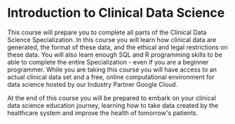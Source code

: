 Introduction to Clinical Data Science
================
This course will prepare you to complete all parts of the Clinical Data Science Specialization. In this course you will learn how clinical data are generated, the format of these data, and the ethical and legal restrictions on these data. You will also learn enough SQL and R programming skills to be able to complete the entire Specialization - even if you are a beginner programmer. While you are taking this course you will have access to an actual clinical data set and a free, online computational environment for data science hosted by our Industry Partner Google Cloud. 

At the end of this course you will be prepared to embark on your clinical data science education journey, learning how to take data created by the healthcare system and improve the health of tomorrow's patients.